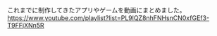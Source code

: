 これまでに制作してきたアプリやゲームを動画にまとめました。
https://www.youtube.com/playlist?list=PL9lQZ8nhFNHsnCN0xfGEf3-T9FFjXNn5R

<!--
**aguroshou/aguroshou** is a ✨ _special_ ✨ repository because its `README.md` (this file) appears on your GitHub profile.

Here are some ideas to get you started:

- 🔭 I’m currently working on ...
- 🌱 I’m currently learning ...
- 👯 I’m looking to collaborate on ...
- 🤔 I’m looking for help with ...
- 💬 Ask me about ...
- 📫 How to reach me: ...
- 😄 Pronouns: ...
- ⚡ Fun fact: ...
-->
